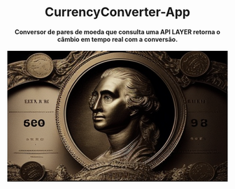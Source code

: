 <div align="center">

# CurrencyConverter-App
#### Conversor de pares de moeda que consulta uma API LAYER retorna o câmbio em tempo real com a conversão.

<img src= "./front/assets/currency_theme_white-trim.png" width="850" height="300" alt=" rosto de uma presidente americano em uma moeda">

</div>
